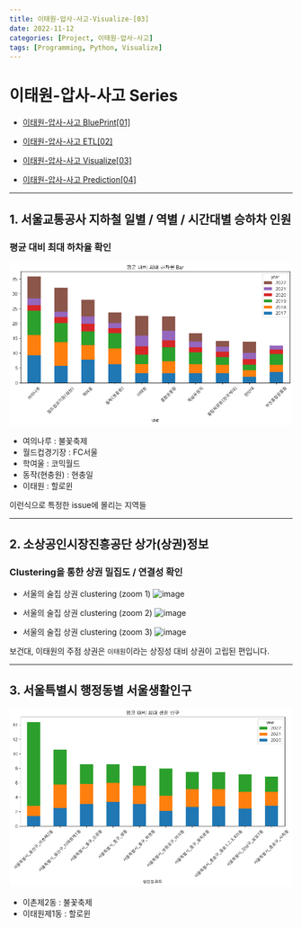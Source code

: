 ```yaml
---
title: 이태원-압사-사고-Visualize-[03]
date: 2022-11-12
categories: [Project, 이태원-압사-사고]
tags: [Programming, Python, Visualize]
---
```


# 이태원-압사-사고 Series
- [이태원-압사-사고 BluePrint[01]](https://mulyack2.github.io/posts/itaewon-halloween-crowd-crush-01/)   

- [이태원-압사-사고 ETL[02]](https://mulyack2.github.io/posts/itaewon-halloween-crowd-crush-02/)   

- [이태원-압사-사고 Visualize[03]](https://mulyack2.github.io/posts/itaewon-halloween-crowd-crush-03/)   

- [이태원-압사-사고 Prediction[04]](https://mulyack2.github.io/posts/itaewon-halloween-crowd-crush-04/)   

---

## 1. 서울교통공사 지하철 일별 / 역별 / 시간대별 승하차 인원

### 평균 대비 최대 하차율 확인
![image](/assets/img/_posts/project/itaewon-halloween-crowd-crush/metro_visualize.png)

- 여의나루 : 불꽃축제
- 월드컵경기장 : FC서울
- 학여울 : 코믹월드
- 동작(현충원) : 현충일
- 이태원 : 할로윈

이런식으로 특정한 issue에 몰리는 지역들

---

## 2. 소상공인시장진흥공단 상가(상권)정보

### Clustering을 통한 상권 밀집도 / 연결성 확인
- 서울의 술집 상권 clustering (zoom 1)
![image](/assets/img/_posts/project/itaewon-halloween-crowd-crush/market_z1.png)

- 서울의 술집 상권 clustering (zoom 2)
![image](/assets/img/_posts/project/itaewon-halloween-crowd-crush/market_z2.png)

- 서울의 술집 상권 clustering (zoom 3)
![image](/assets/img/_posts/project/itaewon-halloween-crowd-crush/market_z3.png)

보건대, 이태원의 주점 상권은 `이태원`이라는 상징성 대비 상권이 고립된 편입니다.

---

## 3. 서울특별시 행정동별 서울생활인구
![image](/assets/img/_posts/project/itaewon-halloween-crowd-crush/population_visualize.png)

- 이촌제2동 : 불꽃축제
- 이태원제1동 : 할로윈